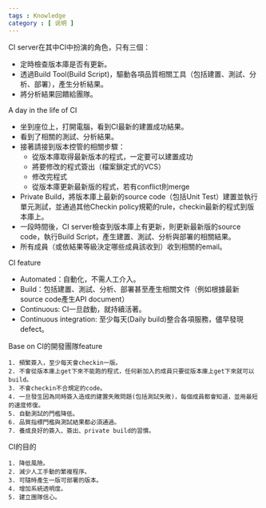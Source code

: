 ```yaml
---
tags : Knowledge
category : [ 说明 ]
---
```



CI server在其中CI中扮演的角色，只有三個：
- 定時檢查版本庫是否有更新。
- 透過Build Tool(Build Script)，驅動各項品質相關工具（包括建置、測試、分析、部署），產生分析結果。
- 將分析結果回饋給團隊。

A day in the life of CI
- 坐到座位上，打開電腦，看到CI最新的建置成功結果。
- 看到了相關的測試、分析結果。
- 接著請接到版本控管的相關步驟：
    - 從版本庫取得最新版本的程式，一定要可以建置成功
    - 將要修改的程式簽出（檔案鎖定式的VCS）
    - 修改完程式
    - 從版本庫更新最新版的程式，若有conflict則merge
- Private Build，將版本庫上最新的source code（包括Unit Test）建置並執行單元測試，並通過其他Checkin policy規範的rule，checkin最新的程式到版本庫上。
- 一段時間後，CI server檢查到版本庫上有更新，則更新最新版的source code，執行Build Script，產生建置、測試、分析與部署的相關結果。
- 所有成員（或依結果等級決定哪些成員該收到）收到相關的email。

CI feature
- Automated：自動化，不需人工介入。
- Build：包括建置、測試、分析、部署甚至產生相關文件（例如根據最新source code產生API document）
- Continuous: CI一旦啟動，就持續活著。
- Continuous integration: 至少每天(Daily build)整合各項服務，儘早發現defect。

Base on CI的開發團隊feature

	1. 頻繁簽入，至少每天會checkin一版。
	2. 不會從版本庫上get下來不能跑的程式，任何新加入的成員只要從版本庫上get下來就可以build。
	3. 不會checkin不合規定的code。
	4. 一旦發生因為同時簽入造成的建置失敗問題(包括測試失敗)，每個成員都會知道，並用最短的速度修復。
	5. 自動測試的門檻降低。
	6. 品質指標門檻與測試結果都必須通過。
	7. 養成良好的簽入、簽出、private build的習慣。


CI的目的

	1. 降低風險。
	2. 減少人工手動的繁複程序。
	3. 可隨時產生一版可部署的版本。
	4. 增加系統透明度。
	5. 建立團隊信心。

